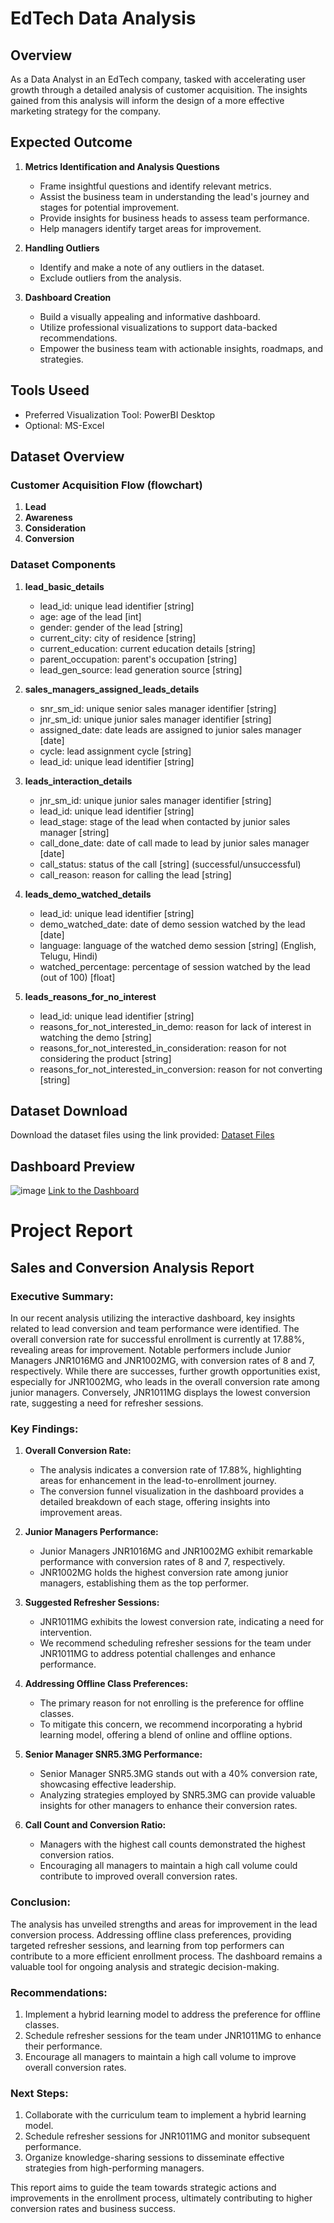 # EdTech Data Analysis

## Overview

As a Data Analyst in an EdTech company, tasked with accelerating user growth through a detailed analysis of customer acquisition. The insights gained from this analysis will inform the design of a more effective marketing strategy for the company.

## Expected Outcome

1. **Metrics Identification and Analysis Questions**
   - Frame insightful questions and identify relevant metrics.
   - Assist the business team in understanding the lead's journey and stages for potential improvement.
   - Provide insights for business heads to assess team performance.
   - Help managers identify target areas for improvement.

2. **Handling Outliers**
   - Identify and make a note of any outliers in the dataset.
   - Exclude outliers from the analysis.

3. **Dashboard Creation**
   - Build a visually appealing and informative dashboard.
   - Utilize professional visualizations to support data-backed recommendations.
   - Empower the business team with actionable insights, roadmaps, and strategies.

## Tools Useed

- Preferred Visualization Tool: PowerBI Desktop
- Optional: MS-Excel

## Dataset Overview

### Customer Acquisition Flow (flowchart)

1. **Lead**
2. **Awareness**
3. **Consideration**
4. **Conversion**

### Dataset Components

1. **lead_basic_details**
   - lead_id: unique lead identifier [string]
   - age: age of the lead [int]
   - gender: gender of the lead [string]
   - current_city: city of residence [string]
   - current_education: current education details [string]
   - parent_occupation: parent's occupation [string]
   - lead_gen_source: lead generation source [string]

2. **sales_managers_assigned_leads_details**
   - snr_sm_id: unique senior sales manager identifier [string]
   - jnr_sm_id: unique junior sales manager identifier [string]
   - assigned_date: date leads are assigned to junior sales manager [date]
   - cycle: lead assignment cycle [string]
   - lead_id: unique lead identifier [string]

3. **leads_interaction_details**
   - jnr_sm_id: unique junior sales manager identifier [string]
   - lead_id: unique lead identifier [string]
   - lead_stage: stage of the lead when contacted by junior sales manager [string]
   - call_done_date: date of call made to lead by junior sales manager [date]
   - call_status: status of the call [string] (successful/unsuccessful)
   - call_reason: reason for calling the lead [string]

4. **leads_demo_watched_details**
   - lead_id: unique lead identifier [string]
   - demo_watched_date: date of demo session watched by the lead [date]
   - language: language of the watched demo session [string] (English, Telugu, Hindi)
   - watched_percentage: percentage of session watched by the lead (out of 100) [float]

5. **leads_reasons_for_no_interest**
   - lead_id: unique lead identifier [string]
   - reasons_for_not_interested_in_demo: reason for lack of interest in watching the demo [string]
   - reasons_for_not_interested_in_consideration: reason for not considering the product [string]
   - reasons_for_not_interested_in_conversion: reason for not converting [string]

## Dataset Download

Download the dataset files using the link provided: [Dataset Files](https://drive.google.com/file/d/1FlQrn0Q5D23VMC4mdbsbLmLQphWdgwnd/view?usp=sharing)

## Dashboard Preview
![image](https://github.com/SridharKadhiri/EdTech-Data-Analysis-/assets/90100318/b531e8ec-74d1-46c9-9a90-9e538bdfb2f8)
[Link to the Dashboard](https://www.novypro.com/project/edtech-analysis-dashboard)

# Project Report

## Sales and Conversion Analysis Report

### Executive Summary:

In our recent analysis utilizing the interactive dashboard, key insights related to lead conversion and team performance were identified. The overall conversion rate for successful enrollment is currently at 17.88%, revealing areas for improvement. Notable performers include Junior Managers JNR1016MG and JNR1002MG, with conversion rates of 8 and 7, respectively. While there are successes, further growth opportunities exist, especially for JNR1002MG, who leads in the overall conversion rate among junior managers. Conversely, JNR1011MG displays the lowest conversion rate, suggesting a need for refresher sessions.

### Key Findings:

1. **Overall Conversion Rate:**
   - The analysis indicates a conversion rate of 17.88%, highlighting areas for enhancement in the lead-to-enrollment journey.
   - The conversion funnel visualization in the dashboard provides a detailed breakdown of each stage, offering insights into improvement areas.

2. **Junior Managers Performance:**
   - Junior Managers JNR1016MG and JNR1002MG exhibit remarkable performance with conversion rates of 8 and 7, respectively.
   - JNR1002MG holds the highest conversion rate among junior managers, establishing them as the top performer.

3. **Suggested Refresher Sessions:**
   - JNR1011MG exhibits the lowest conversion rate, indicating a need for intervention.
   - We recommend scheduling refresher sessions for the team under JNR1011MG to address potential challenges and enhance performance.

4. **Addressing Offline Class Preferences:**
   - The primary reason for not enrolling is the preference for offline classes.
   - To mitigate this concern, we recommend incorporating a hybrid learning model, offering a blend of online and offline options.

5. **Senior Manager SNR5.3MG Performance:**
   - Senior Manager SNR5.3MG stands out with a 40% conversion rate, showcasing effective leadership.
   - Analyzing strategies employed by SNR5.3MG can provide valuable insights for other managers to enhance their conversion rates.

6. **Call Count and Conversion Ratio:**
   - Managers with the highest call counts demonstrated the highest conversion ratios.
   - Encouraging all managers to maintain a high call volume could contribute to improved overall conversion rates.

### Conclusion:

The analysis has unveiled strengths and areas for improvement in the lead conversion process. Addressing offline class preferences, providing targeted refresher sessions, and learning from top performers can contribute to a more efficient enrollment process. The dashboard remains a valuable tool for ongoing analysis and strategic decision-making.

### Recommendations:

1. Implement a hybrid learning model to address the preference for offline classes.
2. Schedule refresher sessions for the team under JNR1011MG to enhance their performance.
3. Encourage all managers to maintain a high call volume to improve overall conversion rates.

### Next Steps:

1. Collaborate with the curriculum team to implement a hybrid learning model.
2. Schedule refresher sessions for JNR1011MG and monitor subsequent performance.
3. Organize knowledge-sharing sessions to disseminate effective strategies from high-performing managers.

This report aims to guide the team towards strategic actions and improvements in the enrollment process, ultimately contributing to higher conversion rates and business success.
